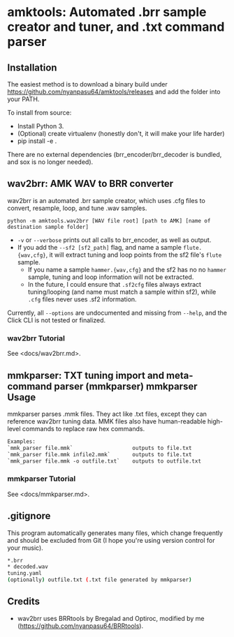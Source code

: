 # amktools: Automated .brr sample creator and tuner, and .txt command parser

## Installation

The easiest method is to download a binary build under https://github.com/nyanpasu64/amktools/releases and add the folder into your PATH.

To install from source:

- Install Python 3.
- (Optional) create virtualenv (honestly don't, it will make your life harder)
- pip install -e .

There are no external dependencies (brr_encoder/brr_decoder is bundled, and sox is no longer needed).

## wav2brr: AMK WAV to BRR converter

wav2brr is an automated .brr sample creator, which uses .cfg files to convert, resample, loop, and tune .wav samples.

`python -m amktools.wav2brr [WAV file root] [path to AMK] [name of destination sample folder]`

- `-v` or `--verbose` prints out all calls to brr_encoder, as well as output.
- If you add the `--sf2 [sf2_path]` flag, and name a sample `flute.{wav,cfg}`, it will extract tuning and loop points from the sf2 file's `flute` sample.
    - If you name a sample `hammer.{wav,cfg}` and the sf2 has no no `hammer` sample, tuning and loop information will not be extracted.
    - In the future, I could ensure that `.sf2cfg` files always extract tuning/looping (and name must match a sample within sf2), while `.cfg` files never uses .sf2 information.

Currently, all `--options` are undocumented and missing from `--help`, and the Click CLI is not tested or finalized.

### wav2brr Tutorial

See <docs/wav2brr.md>.

## mmkparser: TXT tuning import and meta-command parser (mmkparser) mmkparser Usage

mmkparser parses .mmk files. They act like .txt files, except they can reference wav2brr tuning data. MMK files also have human-readable high-level commands to replace raw hex commands.

```txt
Examples:
`mmk_parser file.mmk`                   outputs to file.txt
`mmk_parser file.mmk infile2.mmk`       outputs to file.txt
`mmk_parser file.mmk -o outfile.txt`    outputs to outfile.txt
```

### mmkparser Tutorial

See <docs/mmkparser.md>.

## .gitignore

This program automatically generates many files, which change frequently and should be excluded from Git (I hope you're using version control for your music).

```bash
*.brr
* decoded.wav
tuning.yaml
(optionally) outfile.txt (.txt file generated by mmkparser)
```

## Credits

- wav2brr uses BRRtools by Bregalad and Optiroc, modified by me (https://github.com/nyanpasu64/BRRtools).
